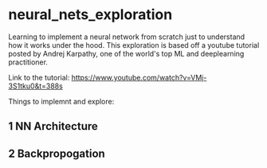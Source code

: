# neural_nets_exploration
Learning to implement a neural network from scratch just to understand how it works under the hood. This exploration is based off a youtube tutorial posted by Andrej Karpathy, one of the world's top ML and deeplearning practitioner.

Link to the tutorial: https://www.youtube.com/watch?v=VMj-3S1tku0&t=388s


Things to implemnt and explore:

## 1 NN Architecture
## 2 Backpropogation
